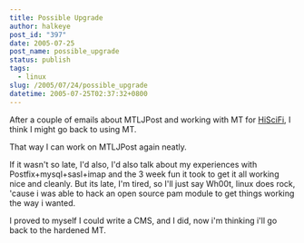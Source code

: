 ```yaml
---
title: Possible Upgrade
author: halkeye
post_id: "397"
date: 2005-07-25
post_name: possible_upgrade
status: publish
tags:
  - linux
slug: /2005/07/24/possible_upgrade
datetime: 2005-07-25T02:37:32+0800
---
```


After a couple of emails about MTLJPost and working with MT for [HiSciFi](https://www.hiscifi.com), I think I might go back to using MT.

That way I can work on MTLJPost again neatly.

If it wasn't so late, I'd also, I'd also talk about my experiences with Postfix+mysql+sasl+imap and the 3 week fun it took to get it all working nice and cleanly. But its late, I'm tired, so I'll just say Wh00t, linux does rock, 'cause i was able to hack an open source pam module to get things working the way i wanted.

I proved to myself I could write a CMS, and I did, now i'm thinking i'll go back to the hardened MT.

